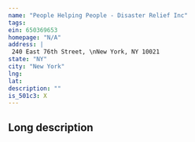```yaml
---
name: "People Helping People - Disaster Relief Inc"
tags:
ein: 650369653
homepage: "N/A"
address: |
 240 East 76th Street, \nNew York, NY 10021
state: "NY"
city: "New York"
lng: 
lat: 
description: ""
is_501c3: X
---
```


## Long description


